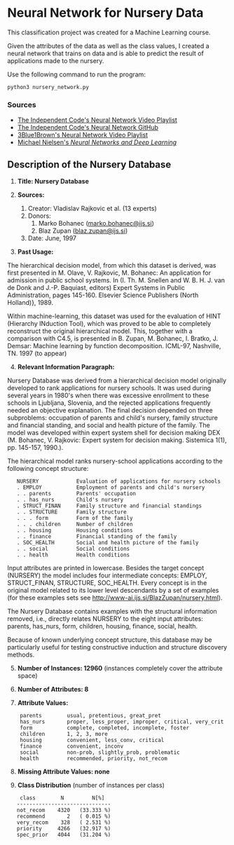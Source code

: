 # Neural Network for Nursery Data
This classification project was created for a Machine Learning course.

Given the attributes of the data as well as the class values, I created a neural network that trains on data and is able to predict the result of applications made to the nursery.

Use the following command to run the program:
```
python3 nursery_network.py
```
### Sources
- [The Independent Code's Neural Network Video Playlist](https://www.youtube.com/playlist?list=PLQ4osgQ7WN6PGnvt6tzLAVAEMsL3LBqpm)
- [The Independent Code's Neural Network GitHub](https://github.com/TheIndependentCode/Neural-Network)
- [3Blue1Brown's Neural Network Video Playlist](https://www.youtube.com/playlist?list=PLZHQObOWTQDNU6R1_67000Dx_ZCJB-3pi)
- [Michael Nielsen's *Neural Networks and Deep Learning*](http://neuralnetworksanddeeplearning.com/)

## Description of the Nursery Database
1. **Title: Nursery Database**

2. **Sources:**
    1. Creator: Vladislav Rajkovic et al. (13 experts)
    2. Donors: 
        1. Marko Bohanec   (marko.bohanec@ijs.si)
        2. Blaz Zupan      (blaz.zupan@ijs.si)
    3. Date: June, 1997

3. **Past Usage:**

The hierarchical decision model, from which this dataset is derived, was first presented in M. Olave, V. Rajkovic, M. Bohanec: An application for     admission in public school systems. In (I. Th. M. Snellen and W. B. H. J. van de Donk and J.-P. Baquiast, editors) Expert Systems in Public     Administration, pages 145-160. Elsevier Science Publishers (North Holland)}, 1989.

Within machine-learning, this dataset was used for the evaluation of HINT (Hierarchy INduction Tool), which was proved to be able to completely reconstruct the original hierarchical model. This, together with a comparison with C4.5, is presented in B. Zupan, M. Bohanec, I. Bratko, J. Demsar: Machine learning by function decomposition. ICML-97, Nashville, TN. 1997 (to appear)

4. **Relevant Information Paragraph:**

Nursery Database was derived from a hierarchical decision model originally developed to rank applications for nursery schools. It was used during several years in 1980's when there was excessive enrollment to these schools in Ljubljana, Slovenia, and the rejected applications frequently needed an objective explanation. The final decision depended on three subproblems: occupation of parents and child's nursery, family structure and financial standing, and social and health picture of the family. The model was developed within expert system shell for decision making DEX (M. Bohanec, V. Rajkovic: Expert system for decision making. Sistemica 1(1), pp. 145-157, 1990.).

The hierarchical model ranks nursery-school applications according to the following concept structure:

```
   NURSERY            Evaluation of applications for nursery schools
   . EMPLOY           Employment of parents and child's nursery
   . . parents        Parents' occupation
   . . has_nurs       Child's nursery
   . STRUCT_FINAN     Family structure and financial standings
   . . STRUCTURE      Family structure
   . . . form         Form of the family
   . . . children     Number of children
   . . housing        Housing conditions
   . . finance        Financial standing of the family
   . SOC_HEALTH       Social and health picture of the family
   . . social         Social conditions
   . . health         Health conditions
```

Input attributes are printed in lowercase. Besides the target concept (NURSERY) the model includes four intermediate concepts: EMPLOY, STRUCT_FINAN, STRUCTURE, SOC_HEALTH. Every concept is in the original model related to its lower level descendants by a set of examples (for these examples sets see http://www-ai.ijs.si/BlazZupan/nursery.html).

The Nursery Database contains examples with the structural information removed, i.e., directly relates NURSERY to the eight input attributes: parents, has_nurs, form, children, housing, finance, social, health.

Because of known underlying concept structure, this database may be particularly useful for testing constructive induction and structure discovery methods.

5. **Number of Instances: 12960**
   (instances completely cover the attribute space)

6. **Number of Attributes: 8**

7. **Attribute Values:**

```
    parents        usual, pretentious, great_pret
    has_nurs       proper, less_proper, improper, critical, very_crit
    form           complete, completed, incomplete, foster
    children       1, 2, 3, more
    housing        convenient, less_conv, critical
    finance        convenient, inconv
    social         non-prob, slightly_prob, problematic
    health         recommended, priority, not_recom
```

8. **Missing Attribute Values: none**

9. **Class Distribution** (number of instances per class)

```
    class        N         N[%]
   ------------------------------
   not_recom    4320   (33.333 %)
   recommend       2   ( 0.015 %)
   very_recom    328   ( 2.531 %)
   priority     4266   (32.917 %)
   spec_prior   4044   (31.204 %)
```
